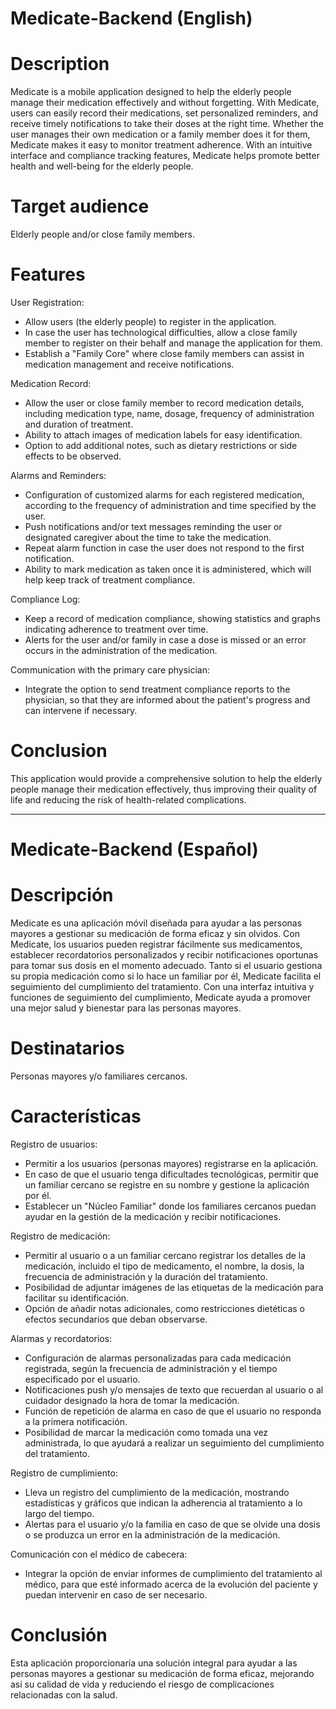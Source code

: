 # Medicate-Backend (English)
# Description
Medicate is a mobile application designed to help the elderly people manage their medication effectively and without forgetting. With Medicate, users can easily record their medications, set personalized reminders, and receive timely notifications to take their doses at the right time. Whether the user manages their own medication or a family member does it for them, Medicate makes it easy to monitor treatment adherence. With an intuitive interface and compliance tracking features, Medicate helps promote better health and well-being for the elderly people.

# Target audience
Elderly people and/or close family members.

# Features
User Registration:
- Allow users (the elderly people) to register in the application.
- In case the user has technological difficulties, allow a close family member to register on their behalf and manage the application for them.
- Establish a "Family Core" where close family members can assist in medication management and receive notifications.

Medication Record:
- Allow the user or close family member to record medication details, including medication type, name, dosage, frequency of administration and duration of treatment.
- Ability to attach images of medication labels for easy identification.
- Option to add additional notes, such as dietary restrictions or side effects to be observed.

Alarms and Reminders:
- Configuration of customized alarms for each registered medication, according to the frequency of administration and time specified by the user.
- Push notifications and/or text messages reminding the user or designated caregiver about the time to take the medication.
- Repeat alarm function in case the user does not respond to the first notification.
- Ability to mark medication as taken once it is administered, which will help keep track of treatment compliance.

Compliance Log:
- Keep a record of medication compliance, showing statistics and graphs indicating adherence to treatment over time.
- Alerts for the user and/or family in case a dose is missed or an error occurs in the administration of the medication.

Communication with the primary care physician:
- Integrate the option to send treatment compliance reports to the physician, so that they are informed about the patient's progress and can intervene if necessary.

# Conclusion
This application would provide a comprehensive solution to help the elderly people manage their medication effectively, thus improving their quality of life and reducing the risk of health-related complications.

-------------------------------------------------------------------------------------------------------------------------------------------------------------------------------------------

# Medicate-Backend (Español)
# Descripción
Medicate es una aplicación móvil diseñada para ayudar a las personas mayores a gestionar su medicación de forma eficaz y sin olvidos. Con Medicate, los usuarios pueden registrar fácilmente sus medicamentos, establecer recordatorios personalizados y recibir notificaciones oportunas para tomar sus dosis en el momento adecuado. Tanto si el usuario gestiona su propia medicación como si lo hace un familiar por él, Medicate facilita el seguimiento del cumplimiento del tratamiento. Con una interfaz intuitiva y funciones de seguimiento del cumplimiento, Medicate ayuda a promover una mejor salud y bienestar para las personas mayores.

# Destinatarios
Personas mayores y/o familiares cercanos.

# Características
Registro de usuarios:
- Permitir a los usuarios (personas mayores) registrarse en la aplicación.
- En caso de que el usuario tenga dificultades tecnológicas, permitir que un familiar cercano se registre en su nombre y gestione la aplicación por él.
- Establecer un "Núcleo Familiar" donde los familiares cercanos puedan ayudar en la gestión de la medicación y recibir notificaciones.

Registro de medicación:
- Permitir al usuario o a un familiar cercano registrar los detalles de la medicación, incluido el tipo de medicamento, el nombre, la dosis, la frecuencia de administración y la duración del tratamiento.
- Posibilidad de adjuntar imágenes de las etiquetas de la medicación para facilitar su identificación.
- Opción de añadir notas adicionales, como restricciones dietéticas o efectos secundarios que deban observarse.

Alarmas y recordatorios:
- Configuración de alarmas personalizadas para cada medicación registrada, según la frecuencia de administración y el tiempo especificado por el usuario.
- Notificaciones push y/o mensajes de texto que recuerdan al usuario o al cuidador designado la hora de tomar la medicación.
- Función de repetición de alarma en caso de que el usuario no responda a la primera notificación.
- Posibilidad de marcar la medicación como tomada una vez administrada, lo que ayudará a realizar un seguimiento del cumplimiento del tratamiento.

Registro de cumplimiento:
- Lleva un registro del cumplimiento de la medicación, mostrando estadísticas y gráficos que indican la adherencia al tratamiento a lo largo del tiempo.
- Alertas para el usuario y/o la familia en caso de que se olvide una dosis o se produzca un error en la administración de la medicación.

Comunicación con el médico de cabecera:
- Integrar la opción de enviar informes de cumplimiento del tratamiento al médico, para que esté informado acerca de la evolución del paciente y puedan intervenir en caso de ser necesario.

# Conclusión
Esta aplicación proporcionaría una solución integral para ayudar a las personas mayores a gestionar su medicación de forma eficaz, mejorando así su calidad de vida y reduciendo el riesgo de complicaciones relacionadas con la salud.
